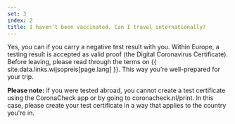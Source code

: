 ```yaml
---
set: 3
index: 2
title: I haven’t been vaccinated. Can I travel internationally?
---
```

Yes, you can if you carry a negative test result with you. Within Europe, a testing result is accepted as valid proof (the Digital Coronavirus Certificate). Before leaving, please read through the terms on  {{ site.data.links.wijsopreis[page.lang] }}. This way you’re well-prepared for your trip. 

**Please note:** if you were tested abroad, you cannot create a test certificate using the CoronaCheck app or by going to coronacheck.nl/print. In this case, please create your test certificate in a way that applies to the country you're in.
